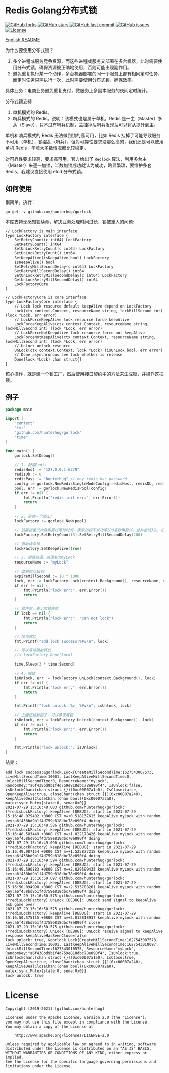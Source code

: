 # Redis Golang分布式锁

[![GitHub forks](https://img.shields.io/github/forks/hunterhug/gorlock.svg?style=social&label=Forks)](https://github.com/hunterhug/gorlock/network)
[![GitHub stars](https://img.shields.io/github/stars/hunterhug/gorlock.svg?style=social&label=Stars)](https://github.com/hunterhug/gorlock/stargazers)
[![GitHub last commit](https://img.shields.io/github/last-commit/hunterhug/gorlock.svg)](https://github.com/hunterhug/gorlock)
[![GitHub issues](https://img.shields.io/github/issues/hunterhug/gorlock.svg)](https://github.com/hunterhug/gorlock/issues)
[![License](https://img.shields.io/badge/license-Apache%202-4EB1BA.svg)](https://www.apache.org/licenses/LICENSE-2.0.html)

[English README](/README.md)

为什么要使用分布式锁？

1. 多个进程或服务竞争资源，而这些进程或服务又部署在多台机器，此时需要使用分布式锁，确保资源被正确地使用，否则可能出现副作用。
2. 避免重复执行某一个动作，多台机器部署的同一个服务上都有相同定时任务，而定时任务只需执行一次，此时需要使用分布式锁，确保效率。

具体业务：电商业务避免重复支付，微服务上多副本服务的夜间定时统计。

分布式锁支持：

1. 单机模式的 Redis。
2. 哨兵模式的 Redis。说明：该模式也是属于单机，Redis 是一主（Master）多从（Slave），只不过有哨兵机制，主挂掉后哨兵发现后可以将从提升到主。

单机和哨兵模式的 Redis 无法做到锁的高可用，比如 Redis 挂掉了可能导致服务不可用（单机），锁混乱（哨兵），但对可靠性要求没那么高的，我们还是可以使用单机 Redis，毕竟大多数情况都比较稳定。

对可靠性要求较高，要求高可用，官方给出了 `Redlock` 算法，利用多台主（Master）来逐一加锁，半数加锁成功就认为成功，略显繁琐，要维护多套 Redis，我建议直接使用 etcd 分布式锁。

## 如何使用

很简单，执行：

```
go get -v github.com/hunterhug/gorlock
```

本库支持无感知锁续命，解决业务处理时间过长，锁被重入的问题:

```
// LockFactory is main interface
type LockFactory interface {
	SetRetryCount(c int64) LockFactory
	GetRetryCount() int64
	SetUnLockRetryCount(c int64) LockFactory
	GetUnLockRetryCount() int64
	SetKeepAlive(isKeepAlive bool) LockFactory
	IsKeepAlive() bool
	SetRetryMillSecondDelay(c int64) LockFactory
	GetRetryMillSecondDelay() int64
	SetUnLockRetryMillSecondDelay(c int64) LockFactory
	GetUnLockRetryMillSecondDelay() int64
	LockFactoryCore
}

// LockFactoryCore is core interface
type LockFactoryCore interface {
	// Lock lock resource default keepAlive depend on LockFactory
	Lock(ctx context.Context, resourceName string, lockMillSecond int) (lock *Lock, err error)
	// LockForceKeepAlive lock resource force keepAlive
	LockForceKeepAlive(ctx context.Context, resourceName string, lockMillSecond int) (lock *Lock, err error)
	// LockForceNotKeepAlive lock resource force not keepAlive
	LockForceNotKeepAlive(ctx context.Context, resourceName string, lockMillSecond int) (lock *Lock, err error)
	// UnLock unlock resource
	UnLock(ctx context.Context, lock *Lock) (isUnLock bool, err error)
	// Done asynchronous see lock whether is release
	Done(lock *Lock) chan struct{}
}
```

核心操作，就是建一个锁工厂，然后使用接口契约中的方法来生成锁，并操作这把锁。

## 例子

```go
package main

import (
	"context"
	"fmt"
	"github.com/hunterhug/gorlock"
	"time"
)

func main() {
	gorlock.SetDebug()

	// 1. 配置Redis
	redisHost := "127.0.0.1:6379"
	redisDb := 0
	redisPass := "hunterhug" // may redis has password
	config := gorlock.NewRedisSingleModeConfig(redisHost, redisDb, redisPass)
	pool, err := gorlock.NewRedisPool(config)
	if err != nil {
		fmt.Println("redis init err:", err.Error())
		return
	}

	// 2. 新建一个锁工厂
	lockFactory := gorlock.New(pool)

	// 设置锁重试次数和尝试等待时间，表示加锁不成功等200毫秒再尝试，总共尝试3次，设置负数表示一直尝试，会堵住
	lockFactory.SetRetryCount(3).SetRetryMillSecondDelay(200)

	// 自动续命锁
	lockFactory.SetKeepAlive(true)

	// 3. 锁住资源，资源名为myLock
	resourceName := "myLock"

	// 过期时间10秒
	expireMillSecond := 10 * 1000
	lock, err := lockFactory.Lock(context.Background(), resourceName, expireMillSecond)
	if err != nil {
		fmt.Println("lock err:", err.Error())
		return
	}

	// 锁为空，表示加锁失败
	if lock == nil {
		fmt.Println("lock err:", "can not lock")
		return
	}

	// 加锁成功
	fmt.Printf("add lock success:%#v\n", lock)

	// 可以等待锁被释放
	//<-lockFactory.Done(lock)

	time.Sleep(3 * time.Second)

	// 4. 解锁
	isUnlock, err := lockFactory.UnLock(context.Background(), lock)
	if err != nil {
		fmt.Println("lock err:", err.Error())
		return
	}

	fmt.Printf("lock unlock: %v, %#v\n", isUnlock, lock)

	// 上面已经解锁了，可以多次解锁
	isUnlock, err = lockFactory.UnLock(context.Background(), lock)
	if err != nil {
		fmt.Println("lock err:", err.Error())
		return
	}

	fmt.Println("lock unlock:", isUnlock)
}
```

结果：

```
add lock success:&gorlock.Lock{CreateMillSecondTime:1627543007573, LiveMillSecondTime:10001, LastKeepAliveMillSecondTime:0, UnlockMillSecondTime:0, ResourceName:"myLock", RandomKey:"a6f438bd9b1f4d759e818dbc78e890f4", IsUnlock:false, isUnlockChan:(chan struct {})(0xc00007a1e0), IsClose:false, OpenKeepAlive:true, closeChan:(chan struct {})(0xc00007a240), keepAliveDealCloseChan:(chan bool)(0xc00007a2a0), mutex:sync.Mutex{state:0, sema:0x0}}
2021-07-29 15:16:48.083 github.com/hunterhug/gorlock:(*redisLockFactory).keepAlive [DEBUG]: start in 2021-07-29 15:16:48.079402 +0800 CST m=+0.518137615 keepAlive myLock with random key:a6f438bd9b1f4d759e818dbc78e890f4 doing
2021-07-29 15:16:48.586 github.com/hunterhug/gorlock:(*redisLockFactory).keepAlive [DEBUG]: start in 2021-07-29 15:16:48.583449 +0800 CST m=+1.022178426 keepAlive myLock with random key:a6f438bd9b1f4d759e818dbc78e890f4 doing
2021-07-29 15:16:49.090 github.com/hunterhug/gorlock:(*redisLockFactory).keepAlive [DEBUG]: start in 2021-07-29 15:16:49.087154 +0800 CST m=+1.525877218 keepAlive myLock with random key:a6f438bd9b1f4d759e818dbc78e890f4 doing
2021-07-29 15:16:49.594 github.com/hunterhug/gorlock:(*redisLockFactory).keepAlive [DEBUG]: start in 2021-07-29 15:16:49.590883 +0800 CST m=+2.029599435 keepAlive myLock with random key:a6f438bd9b1f4d759e818dbc78e890f4 doing
2021-07-29 15:16:50.097 github.com/hunterhug/gorlock:(*redisLockFactory).keepAlive [DEBUG]: start in 2021-07-29 15:16:50.094998 +0800 CST m=+2.533708261 keepAlive myLock with random key:a6f438bd9b1f4d759e818dbc78e890f4 doing
2021-07-29 15:16:50.575 github.com/hunterhug/gorlock:(*redisLockFactory).UnLock [DEBUG]: UnLock send signal to keepAlive ask game over
2021-07-29 15:16:50.575 github.com/hunterhug/gorlock:(*redisLockFactory).keepAlive [DEBUG]: start in 2021-07-29 15:16:50.575115 +0800 CST m=+3.013818937 keepAlive myLock with random key:a6f438bd9b1f4d759e818dbc78e890f4 close
2021-07-29 15:16:50.575 github.com/hunterhug/gorlock:(*redisLockFactory).UnLock [DEBUG]: UnLock receive signal to keepAlive response keepAliveHasBeenClose=false
lock unlock: true, &gorlock.Lock{CreateMillSecondTime:1627543007573, LiveMillSecondTime:10001, LastKeepAliveMillSecondTime:1627543010097, UnlockMillSecondTime:1627543010575, ResourceName:"myLock", RandomKey:"a6f438bd9b1f4d759e818dbc78e890f4", IsUnlock:true, isUnlockChan:(chan struct {})(0xc00007a1e0), IsClose:true, OpenKeepAlive:true, closeChan:(chan struct {})(0xc00007a240), keepAliveDealCloseChan:(chan bool)(0xc00007a2a0), mutex:sync.Mutex{state:0, sema:0x0}}
lock unlock: true
```

# License

```
Copyright [2019-2021] [github.com/hunterhug]

Licensed under the Apache License, Version 2.0 (the "License");
you may not use this file except in compliance with the License.
You may obtain a copy of the License at

    http://www.apache.org/licenses/LICENSE-2.0

Unless required by applicable law or agreed to in writing, software
distributed under the License is distributed on an "AS IS" BASIS,
WITHOUT WARRANTIES OR CONDITIONS OF ANY KIND, either express or implied.
See the License for the specific language governing permissions and
limitations under the License.
```